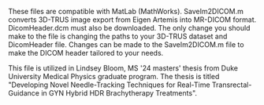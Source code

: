 These files are compatible with MatLab (MathWorks).
SaveIm2DICOM.m converts 3D-TRUS image export from Eigen Artemis into MR-DICOM format. DicomHeader.dcm must also be downloaded. The only change you should make to the file is changing the paths to your 3D-TRUS dataset and DicomHeader file. Changes can be made to the SaveIm2DICOM.m file to make the DICOM header tailored to your needs. 

This file is utilized in Lindsey Bloom, MS '24 masters' thesis from Duke University Medical Physics graduate program. The thesis is titled "Developing Novel Needle-Tracking Techniques for Real-Time Transrectal-Guidance in GYN Hybrid HDR Brachytherapy Treatments".
